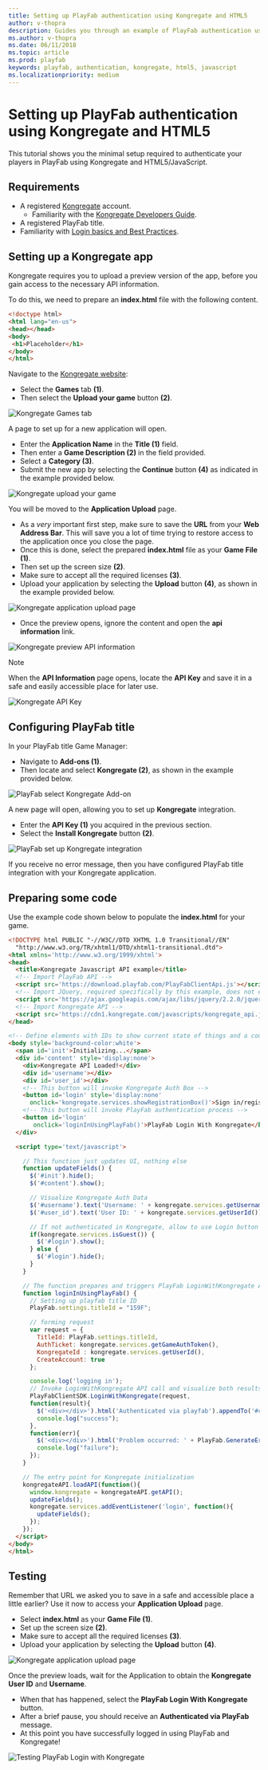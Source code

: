 ```yaml
---
title: Setting up PlayFab authentication using Kongregate and HTML5
author: v-thopra
description: Guides you through an example of PlayFab authentication using Kongregate and HTML5/JavaScript.
ms.author: v-thopra
ms.date: 06/11/2018
ms.topic: article
ms.prod: playfab
keywords: playfab, authentication, kongregate, html5, javascript
ms.localizationpriority: medium
---
```


# Setting up PlayFab authentication using Kongregate and HTML5

This tutorial shows you the minimal setup required to authenticate your players in PlayFab using Kongregate and HTML5/JavaScript.

## Requirements

- A registered [Kongregate](https://www.kongregate.com/) account.
  - Familiarity with the [Kongregate Developers Guide](https://developers.kongregate.com/docs/api-overview/intro).
- A registered PlayFab title.
- Familiarity with [Login basics and Best Practices](../../authentication/login/login-basics-best-practices.md).

## Setting up a Kongregate app

Kongregate requires you to upload a preview version of the app, before you gain access to the necessary API information.

To do this, we need to prepare an **index.html** file with the following content.

```html
<!doctype html>
<html lang="en-us">
<head></head>
<body>
 <h1>Placeholder</h1>
</body>
</html>
```

Navigate to the [Kongregate website](https://www.kongregate.com/):

- Select the **Games** tab **(1)**.
- Then select the **Upload your game** button **(2)**.

![Kongregate Games tab](media/tutorials/kongregate-games-tab.png)  

A page to set up for a new application will open.

- Enter the **Application Name** in the **Title (1)** field.
- Then enter a **Game Description (2)** in the field provided.
- Select a **Category (3)**.
- Submit the new app by selecting the **Continue** button **(4)** as indicated in the example provided below.

![Kongregate upload your game](media/tutorials/kongregate-upload-your-game.png)  

You will be moved to the **Application Upload** page.

- As a *very* important first step, make sure to save the **URL** from your **Web Address Bar**. This will save you a lot of time trying to restore access to the application once you close the page.
- Once this is done, select the prepared **index.html** file as your **Game File (1)**.
- Then set up the screen size **(2)**.
- Make sure to accept all the required licenses **(3)**.
- Upload your application by selecting the **Upload** button **(4)**, as shown in the example provided below.

![Kongregate application upload page](media/tutorials/kongregate-app-upload-page.png)

- Once the preview opens, ignore the content and open the **api information** link.

![Kongregate preview API information](media/tutorials/kongregate-preview-api-info.png)

> [!NOTE]
> When the **API Information** page opens, locate the **API Key** and save it in a safe and easily accessible place for later use.

![Kongregate API Key](media/tutorials/kongregate-api-key.png)

## Configuring PlayFab title

In your PlayFab title Game Manager:

- Navigate to **Add-ons (1)**.
- Then locate and select **Kongregate (2)**, as shown in the example provided below.

![PlayFab select Kongregate Add-on](media/tutorials/playfab-select-kongregate-add-on.png)

A new page will open, allowing you to set up **Kongregate** integration.

- Enter the **API Key (1)** you acquired in the previous section.
- Select the **Install Kongregate** button **(2)**.

![PlayFab set up Kongregate integration](media/tutorials/playfab-set-up-kongregate-integration.png)

If you receive no error message, then you have configured PlayFab title integration with your Kongregate application.

## Preparing some code

Use the example code shown below to populate the **index.html** for your game.

```html
<!DOCTYPE html PUBLIC "-//W3C//DTD XHTML 1.0 Transitional//EN"
  "http://www.w3.org/TR/xhtml1/DTD/xhtml1-transitional.dtd">
<html xmlns='http://www.w3.org/1999/xhtml'>
<head>
  <title>Kongregate Javascript API example</title>
  <!-- Import PlayFab API -->
  <script src='https://download.playfab.com/PlayFabClientApi.js'></script>
  <!-- Import JQuery, required specifically by this example, does not effect either API -->
  <script src='https://ajax.googleapis.com/ajax/libs/jquery/2.2.0/jquery.min.js'></script>
  <!-- Import Kongregate API -->
  <script src='https://cdn1.kongregate.com/javascripts/kongregate_api.js'></script>
</head>

<!-- Define elements with IDs to show current state of things and a couple of buttons -->
<body style='background-color:white'>
  <span id='init'>Initializing...</span>
  <div id='content' style='display:none'>
    <div>Kongregate API Loaded!</div>
    <div id='username'></div>
    <div id='user_id'></div>
    <!-- This button will invoke Kongregate Auth Box -->
    <button id='login' style='display:none'
      onclick='kongregate.services.showRegistrationBox()'>Sign in/register</button>
    <!-- This button will invoke PlayFab authentication process -->
    <button id='login'
       onclick='loginInUsingPlayFab()'>PlayFab Login With Kongregate</button>
  </div>

  <script type='text/javascript'>

    // This function just updates UI, nothing else
    function updateFields() {
      $('#init').hide();
      $('#content').show();

      // Visualize Kongregate Auth Data
      $('#username').text('Username: ' + kongregate.services.getUsername());
      $('#user_id').text('User ID: ' + kongregate.services.getUserId());

      // If not authenticated in Kongregate, allow to use Login button
      if(kongregate.services.isGuest()) {
        $('#login').show();
      } else {
        $('#login').hide();
      }
    }

    // The function prepares and triggers PlayFab LoginWithKongregate API call
    function loginInUsingPlayFab() {
      // Setting up playfab title ID
      PlayFab.settings.titleId = "159F";

      // forming request
      var request = {
        TitleId: PlayFab.settings.titleId,
        AuthTicket: kongregate.services.getGameAuthToken(),
        KongregateId : kongregate.services.getUserId(),
        CreateAccount: true
      };

      console.log('logging in');
      // Invoke LoginWithKongregate API call and visualize both results (success or failure)
      PlayFabClientSDK.LoginWithKongregate(request,
      function(result){
        $('<div></div>').html('Authenticated via playfab').appendTo('#content')
        console.log("success");
      },
      function(err){
        $('<div></div>').html('Problem occurred: ' + PlayFab.GenerateErrorReport(err)).appendTo('#content')
        console.log("failure");
      });
    }

    // The entry point for Kongregate initialization
    kongregateAPI.loadAPI(function(){
      window.kongregate = kongregateAPI.getAPI();
      updateFields();
      kongregate.services.addEventListener('login', function(){
        updateFields();
      });
    });
  </script>
</body>
</html>
```

## Testing

Remember that URL we asked you to save in a safe and accessible place a little earlier?  Use it now to access your **Application Upload** page.

- Select **index.html** as your **Game File (1)**.
- Set up the screen size **(2)**.
- Make sure to accept all the required licenses **(3)**.
- Upload your application by selecting the **Upload** button **(4)**.

![Kongregate application upload page](media/tutorials/kongregate-app-upload-page.png)

Once the preview loads, wait for the Application to obtain the **Kongregate User ID** and **Username**.

- When that has happened, select the **PlayFab Login With Kongregate** button.
- After a brief pause, you should receive an **Authenticated via PlayFab** message.
- At this point you have successfully logged in using PlayFab and Kongregate!

![Testing PlayFab Login with Kongregate](media/tutorials/kongregate-html5/testing-playfab-login-with-kongregate.png)
